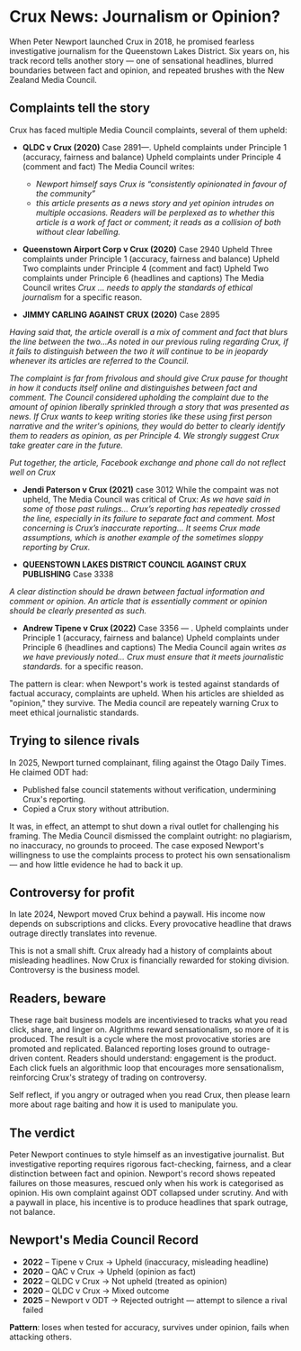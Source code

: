 # Crux News: Journalism or Opinion?

When Peter Newport launched Crux in 2018, he promised fearless investigative journalism for the Queenstown Lakes District. Six years on, his track record tells another story — one of sensational headlines, blurred boundaries between fact and opinion, and repeated brushes with the New Zealand Media Council.

## Complaints tell the story

Crux has faced multiple Media Council complaints, several of them upheld:


- **QLDC v Crux (2020)** Case 2891—.
    Upheld complaints under Principle 1 (accuracy, fairness and balance)
    Upheld complaints under Principle 4 (comment and fact)
    The Media Council writes:
    - *Newport himself says Crux is “consistently opinionated in favour of the community”*
    - *this article presents as a news story and yet opinion intrudes on multiple occasions. Readers will be perplexed as to whether this article is a work of fact or comment; it reads as a collision of both without clear labelling.*

- **Queenstown Airport Corp v Crux (2020)** Case 2940 
    Upheld Three complaints under Principle 1 (accuracy, fairness and balance)
    Upheld Two complaints under Principle 4 (comment and fact)
    Upheld Two complaints under Principle 6 (headlines and captions)
    The Media Council writes *Crux ... needs to apply the standards of ethical journalism* for a specific reason. 

- **JIMMY CARLING AGAINST CRUX (2020)** Case 2895

*Having said that, the article overall is a mix of comment and fact that blurs the line between the two...As noted in our previous ruling regarding Crux, if it fails to distinguish between the two it will continue to be in jeopardy whenever its articles are referred to the Council.*

*The complaint is far from frivolous and should give Crux pause for thought in how it conducts itself online and distinguishes between fact and comment. The Council considered upholding the complaint due to the amount of opinion liberally sprinkled through a story that was presented as news. If Crux wants to keep writing stories like these using first person narrative and the writer's opinions, they would do better to clearly identify them to readers as opinion, as per Principle 4. We strongly suggest Crux take greater care in the future.*

*Put together, the article, Facebook exchange and phone call do not reflect well on Crux*

- **Jendi Paterson v Crux (2021)** case 3012
While the compaint was not upheld, The Media Council was critical of Crux: 
*As we have said in some of those past rulings... Crux’s reporting has repeatedly crossed the line, especially in its failure to separate fact and comment.*
*Most concerning is Crux’s inaccurate reporting... It seems Crux made assumptions, which is another example of the sometimes sloppy reporting by Crux.*

- **QUEENSTOWN LAKES DISTRICT COUNCIL AGAINST CRUX PUBLISHING** Case 3338

*A clear distinction should be drawn between factual information and comment or opinion. An article that is essentially comment or opinion should be clearly presented as such.*

- **Andrew Tipene v Crux (2022)** Case 3356 — .
    Upheld complaints under Principle 1 (accuracy, fairness and balance)
    Upheld complaints under Principle 6 (headlines and captions)
    The Media Council again writes *as we have previously noted... Crux must ensure that it meets journalistic standards.* for a specific reason.

The pattern is clear: when Newport's work is tested against standards of factual accuracy, complaints are upheld. When his articles are shielded as "opinion," they survive. The Media council are repeately warning Crux to meet ethical journalistic standards.  

## Trying to silence rivals

In 2025, Newport turned complainant, filing against the Otago Daily Times. He claimed ODT had:

- Published false council statements without verification, undermining Crux's reporting.
- Copied a Crux story without attribution.

It was, in effect, an attempt to shut down a rival outlet for challenging his framing. The Media Council dismissed the complaint outright: no plagiarism, no inaccuracy, no grounds to proceed. The case exposed Newport's willingness to use the complaints process to protect his own sensationalism — and how little evidence he had to back it up.

## Controversy for profit

In late 2024, Newport moved Crux behind a paywall. His income now depends on subscriptions and clicks. Every provocative headline that draws outrage directly translates into revenue.

This is not a small shift. Crux already had a history of complaints about misleading headlines. Now Crux is financially rewarded for stoking division. Controversy is the business model.

## Readers, beware

These rage bait business models are incentiviesed to tracks what you read click, share, and linger on. Algrithms reward sensationalism, so more of it is produced. The result is a cycle where the most provocative stories are promoted and replicated. Balanced reporting loses ground to outrage-driven content.  Readers should understand: engagement is the product. Each click fuels an algorithmic loop that encourages more sensationalism, reinforcing Crux's strategy of trading on controversy.  

Self reflect, if you angry or outraged when you read Crux, then please learn more about rage baiting and how it is used to manipulate you. 

## The verdict

Peter Newport continues to style himself as an investigative journalist. But investigative reporting requires rigorous fact-checking, fairness, and a clear distinction between fact and opinion. Newport's record shows repeated failures on those measures, rescued only when his work is categorised as opinion. His own complaint against ODT collapsed under scrutiny. And with a paywall in place, his incentive is to produce headlines that spark outrage, not balance.

## Newport's Media Council Record

- **2022** – Tipene v Crux → Upheld (inaccuracy, misleading headline)
- **2020** – QAC v Crux → Upheld (opinion as fact)
- **2022** – QLDC v Crux → Not upheld (treated as opinion)
- **2020** – QLDC v Crux → Mixed outcome
- **2025** – Newport v ODT → Rejected outright — attempt to silence a rival failed

**Pattern**: loses when tested for accuracy, survives under opinion, fails when attacking others.
